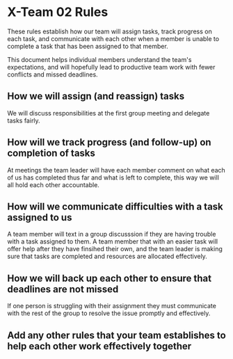 # X-Team 02 Rules

These rules establish how our team will assign tasks,
track progress on each task, and communicate with each other 
when a member is unable to complete a task that has been assigned to that member.

This document helps individual members understand the team's expectations,
and will hopefully lead to productive team work with fewer conflicts
and missed deadlines.

## How we will assign (and reassign) tasks
We will discuss responsibilities at the first group meeting and delegate tasks fairly.


## How will we track progress (and follow-up) on completion of tasks
At meetings the team leader will have each member comment on what each of us has 
completed thus far and what is left to complete, this way we will all hold each other accountable. 

## How will we communicate difficulties with a task assigned to us
A team member will text in a group discusssion if they are having trouble with a task assigned to them. A team member that with an easier task will offer help after they have finsihed their own, and the team leader is making sure that tasks are completed and resources are allocated effectively.


## How we will back up each other to ensure that deadlines are not missed
If one person is struggling with their assignment they must communicate with the rest
of the group to resolve the issue promptly and effectively.


## Add any other rules that your team establishes to help each other work effectively together



